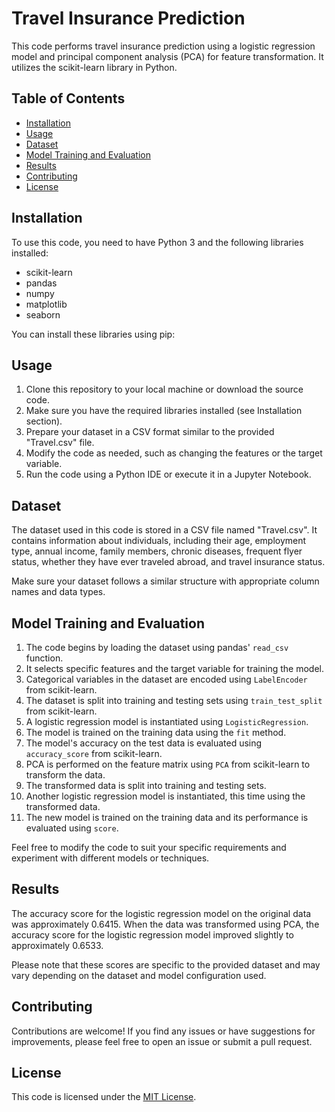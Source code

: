  # Travel Insurance Prediction

This code performs travel insurance prediction using a logistic regression model and principal component analysis (PCA) for feature transformation. It utilizes the scikit-learn library in Python.

## Table of Contents

- [Installation](#installation)
- [Usage](#usage)
- [Dataset](#dataset)
- [Model Training and Evaluation](#model-training-and-evaluation)
- [Results](#results)
- [Contributing](#contributing)
- [License](#license)

## Installation

To use this code, you need to have Python 3 and the following libraries installed:

- scikit-learn
- pandas
- numpy
- matplotlib
- seaborn

You can install these libraries using pip:


## Usage

1. Clone this repository to your local machine or download the source code.
2. Make sure you have the required libraries installed (see Installation section).
3. Prepare your dataset in a CSV format similar to the provided "Travel.csv" file.
4. Modify the code as needed, such as changing the features or the target variable.
5. Run the code using a Python IDE or execute it in a Jupyter Notebook.

## Dataset

The dataset used in this code is stored in a CSV file named "Travel.csv". It contains information about individuals, including their age, employment type, annual income, family members, chronic diseases, frequent flyer status, whether they have ever traveled abroad, and travel insurance status.

Make sure your dataset follows a similar structure with appropriate column names and data types.

## Model Training and Evaluation

1. The code begins by loading the dataset using pandas' `read_csv` function.
2. It selects specific features and the target variable for training the model.
3. Categorical variables in the dataset are encoded using `LabelEncoder` from scikit-learn.
4. The dataset is split into training and testing sets using `train_test_split` from scikit-learn.
5. A logistic regression model is instantiated using `LogisticRegression`.
6. The model is trained on the training data using the `fit` method.
7. The model's accuracy on the test data is evaluated using `accuracy_score` from scikit-learn.
8. PCA is performed on the feature matrix using `PCA` from scikit-learn to transform the data.
9. The transformed data is split into training and testing sets.
10. Another logistic regression model is instantiated, this time using the transformed data.
11. The new model is trained on the training data and its performance is evaluated using `score`.

Feel free to modify the code to suit your specific requirements and experiment with different models or techniques.

## Results

The accuracy score for the logistic regression model on the original data was approximately 0.6415. When the data was transformed using PCA, the accuracy score for the logistic regression model improved slightly to approximately 0.6533.

Please note that these scores are specific to the provided dataset and may vary depending on the dataset and model configuration used.

## Contributing

Contributions are welcome! If you find any issues or have suggestions for improvements, please feel free to open an issue or submit a pull request.

## License

This code is licensed under the [MIT License](LICENSE).
